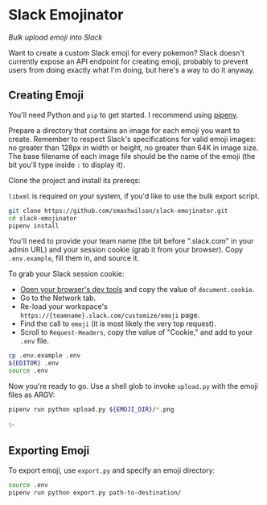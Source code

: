 # Slack Emojinator

*Bulk upload emoji into Slack*

Want to create a custom Slack emoji for every pokemon? Slack doesn't currently expose an API endpoint for creating emoji, probably to prevent users from doing exactly what I'm doing, but here's a way to do it anyway.

## Creating Emoji

You'll need Python and `pip` to get started. I recommend using [pipenv](https://docs.pipenv.org/).

Prepare a directory that contains an image for each emoji you want to create. Remember to respect Slack's specifications for valid emoji images: no greater than 128px in width or height, no greater than 64K in image size. The base filename of each image file should be the name of the emoji (the bit you'll type inside `:` to display it).

Clone the project and install its prereqs:

`libxml` is required on your system, if you'd like to use the bulk export script.

```bash
git clone https://github.com/smashwilson/slack-emojinator.git
cd slack-emojinator
pipenv install
```

You'll need to provide your team name (the bit before ".slack.com" in your admin URL) and your session cookie (grab it from your browser). Copy `.env.example`, fill them in, and source it.

To grab your Slack session cookie:

* [Open your browser's dev tools](http://webmasters.stackexchange.com/a/77337) and copy the value of `document.cookie`.
* Go to the Network tab.
* Re-load your workspace's `https://{teamname}.slack.com/customize/emoji` page.
* Find the call to `emoji` (it is most likely the very top request).
* Scroll to `Request-Headers`, copy the value of "Cookie," and add to your `.env` file.

```bash
cp .env.example .env
${EDITOR} .env
source .env
```

Now you're ready to go. Use a shell glob to invoke `upload.py` with the emoji files as ARGV:

```bash
pipenv run python upload.py ${EMOJI_DIR}/*.png
```

:sparkles:

## Exporting Emoji

To export emoji, use `export.py` and specify an emoji directory:

```bash
source .env
pipenv run python export.py path-to-destination/
```
